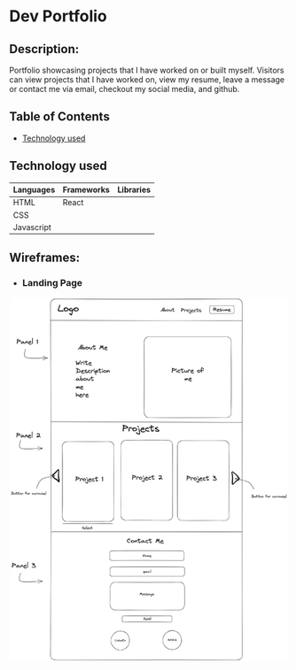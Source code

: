 # Dev Portfolio

## Description:
Portfolio showcasing projects that I have worked on or built myself. 
Visitors can view projects that I have worked on, view my resume, leave a message or contact me via email, checkout my social media, and github.

## Table of Contents
- [Technology used](#technology-used)

## Technology used

| Languages | Frameworks | Libraries |
|-----------|------------|-----------|
|    HTML   |     React  |           |
|    CSS    |            |           |
| Javascript|            |           |

## Wireframes:
- ### Landing Page
![portfolioWireframe](assets/img/portfolioWireframe.png)


